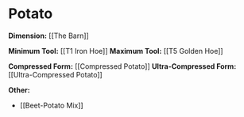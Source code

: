 # Potato
**Dimension:** [[The Barn]]

**Minimum Tool:** [[T1 Iron Hoe]]
**Maximum Tool:** [[T5 Golden Hoe]]

**Compressed Form:** [[Compressed Potato]]
**Ultra-Compressed Form:** [[Ultra-Compressed Potato]]

**Other:**
- [[Beet-Potato Mix]]
